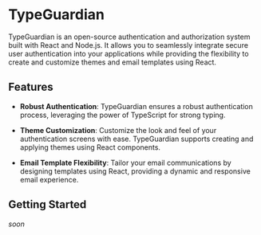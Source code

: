 # TypeGuardian

TypeGuardian is an open-source authentication and authorization system built with React and Node.js. It allows you to seamlessly integrate secure user authentication into your applications while providing the flexibility to create and customize themes and email templates using React.

## Features

- **Robust Authentication**: TypeGuardian ensures a robust authentication process, leveraging the power of TypeScript for strong typing.

- **Theme Customization**: Customize the look and feel of your authentication screens with ease. TypeGuardian supports creating and applying themes using React components.

- **Email Template Flexibility**: Tailor your email communications by designing templates using React, providing a dynamic and responsive email experience.

## Getting Started

_soon_
